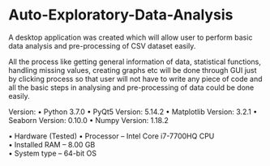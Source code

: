 # Auto-Exploratory-Data-Analysis
A desktop application was created which will allow user to perform basic data analysis and pre-processing of CSV dataset easily.

 All the process like getting general information of data, statistical functions, handling missing values, creating graphs etc will be done through GUI just by clicking process so that user will not have to write any piece of code and all the basic steps in analysing and pre-processing of data could be done easily.
 
 Version: 
 • Python 3.7.0
 • PyQt5 Version: 5.14.2
 • Matplotlib Version: 3.2.1
 • Seaborn Version: 0.10.0
 • Numpy Version: 1.18.2

 
   • Hardware  (Tested)
           • Processor – Intel Core i7-7700HQ CPU  
           • Installed RAM – 8.00 GB  
           • System type – 64-bit OS
           
